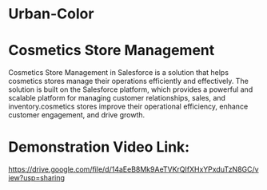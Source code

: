 # Urban-Color
# Cosmetics Store Management
Cosmetics Store Management in Salesforce is a solution that helps cosmetics stores manage their operations efficiently and effectively. The solution is built on the Salesforce platform, which provides a powerful and scalable platform for managing customer relationships, sales, and inventory.cosmetics stores improve their operational efficiency, enhance customer engagement, and drive growth.

# Demonstration Video Link: 
https://drive.google.com/file/d/14aEeB8Mk9AeTVKrQIfXHxYPxduTzN8GC/view?usp=sharing
